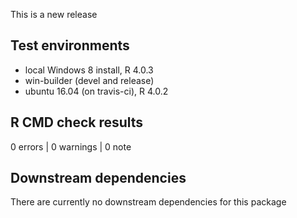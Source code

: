 This is a new release

## Test environments
* local Windows 8 install, R 4.0.3
* win-builder (devel and release)
* ubuntu 16.04 (on travis-ci), R 4.0.2

## R CMD check results

0 errors | 0 warnings | 0 note

## Downstream dependencies

There are currently no downstream dependencies for this package

